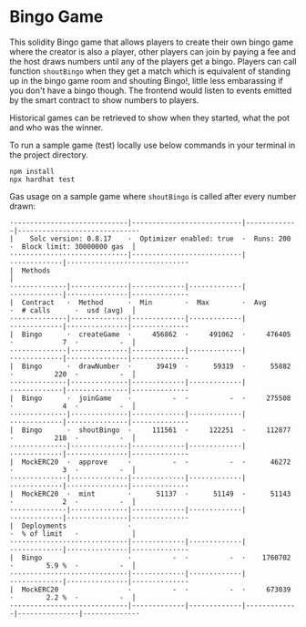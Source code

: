 # Bingo Game

This solidity Bingo game that allows players to create their own bingo game where the creator is also a player, other players can join by paying a fee and the host draws numbers until any of the players get a bingo.
Players can call function `shoutBingo` when they get a match which is equivalent of standing up in the bingo game room and shouting Bingo!, little less embarassing if you don't have a bingo though.
The frontend would listen to events emitted by the smart contract to show numbers to players.

Historical games can be retrieved to show when they started, what the pot and who was the winner.

To run a sample game (test) locally use below commands in your terminal in the project directory.

```shell
npm install
npx hardhat test
```


Gas usage on a sample game where `shoutBingo` is called after every number drawn:

```
·----------------------------|---------------------------|-------------|-----------------------------·
|    Solc version: 0.8.17    ·  Optimizer enabled: true  ·  Runs: 200  ·  Block limit: 30000000 gas  │
·····························|···························|·············|······························
|  Methods                                                                                           │
··············|··············|·············|·············|·············|···············|··············
|  Contract   ·  Method      ·  Min        ·  Max        ·  Avg        ·  # calls      ·  usd (avg)  │
··············|··············|·············|·············|·············|···············|··············
|  Bingo      ·  createGame  ·     456862  ·     491062  ·     476405  ·            7  ·          -  │
··············|··············|·············|·············|·············|···············|··············
|  Bingo      ·  drawNumber  ·      39419  ·      59319  ·      55882  ·          220  ·          -  │
··············|··············|·············|·············|·············|···············|··············
|  Bingo      ·  joinGame    ·          -  ·          -  ·     275508  ·            4  ·          -  │
··············|··············|·············|·············|·············|···············|··············
|  Bingo      ·  shoutBingo  ·     111561  ·     122251  ·     112877  ·          218  ·          -  │
··············|··············|·············|·············|·············|···············|··············
|  MockERC20  ·  approve     ·          -  ·          -  ·      46272  ·            3  ·          -  │
··············|··············|·············|·············|·············|···············|··············
|  MockERC20  ·  mint        ·      51137  ·      51149  ·      51143  ·            2  ·          -  │
··············|··············|·············|·············|·············|···············|··············
|  Deployments               ·                                         ·  % of limit   ·             │
·····························|·············|·············|·············|···············|··············
|  Bingo                     ·          -  ·          -  ·    1760702  ·        5.9 %  ·          -  │
·····························|·············|·············|·············|···············|··············
|  MockERC20                 ·          -  ·          -  ·     673039  ·        2.2 %  ·          -  │
·----------------------------|-------------|-------------|-------------|---------------|-------------·
```
